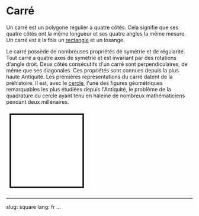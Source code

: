 Carré
=====

Un carré est un polygone régulier à quatre côtés. Cela signifie que ses
quatre côtés ont la même longueur et ses quatre angles la même mesure. Un
carré est à la fois un [rectangle](rectangle.html) et un losange.

Le carré possède de nombreuses propriétés de symétrie et de régularité. Tout
carré a quatre axes de symétrie et est invariant par des rotations d'angle
droit. Deux côtés consécutifs d'un carré sont perpendiculaires, de même que
ses diagonales. Ces propriétés sont connues depuis la plus haute Antiquité.
Les premières représentations du carré datent de la préhistoire. Il est,
avec le [cercle](cercle.html), l'une des figures géométriques remarquables
les plus étudiées depuis l'Antiquité, le problème de la quadrature du cercle
ayant tenu en haleine de nombreux mathématiciens pendant deux millénaires.

![Un carré](../images/square.png)

---
slug: square
lang: fr
...
